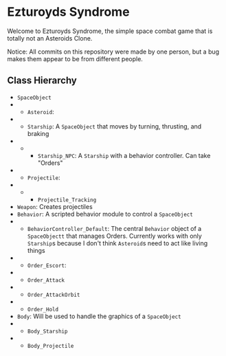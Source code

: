 # Ezturoyds Syndrome
Welcome to Ezturoyds Syndrome, the simple space combat game that is totally not an Asteroids Clone.

Notice: All commits on this repository were made by one person, but a bug makes them appear to be from different people.

## Class Hierarchy
- `SpaceObject`
- - `Asteroid`:
- - `Starship`: A `SpaceObject` that moves by turning, thrusting, and braking
- - - `Starship_NPC`: A `Starship` with a behavior controller. Can take "Orders"
- - `Projectile`:
- - - `Projectile_Tracking`
- `Weapon`: Creates projectiles
- `Behavior`: A scripted behavior module to control a `SpaceObject`
- - `BehaviorController_Default`: The central `Behavior` object of a `SpaceObjectt` that manages Orders. Currently works with only `Starship`s because I don't think `Asteroid`s need to act like living things
- - `Order_Escort`:
- - `Order_Attack`
- - `Order_AttackOrbit`
- - `Order_Hold`
- `Body`: Will be used to handle the graphics of a `SpaceObject`
- - `Body_Starship`
- - `Body_Projectile`
